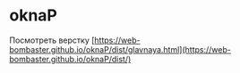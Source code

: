 # oknaP

Посмотреть верстку [https://web-bombaster.github.io/oknaP/dist/glavnaya.html](https://web-bombaster.github.io/oknaP/dist/)
